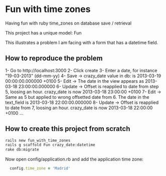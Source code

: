 Fun with time zones
===================

Having fun with ruby time_zones on database save / retrieval

This project has a unique model: Fun

This illustrates a problem I am facing with a form that has a datetime field.

## How to reproduce the problem
1- Go to http://localhost:3000
2- Click create
3- Enter a date, for instance "19-03-2013" (dd-mm-yy)
4- Save -> crazy_date value in db: is 2013-03-19 00:00:00.000000 +0100
5- Edit -> The date in the view appears as 2013-03-18 23:00:00.000000
6- Update -> Offset is reapplied to date from step 5, loosing an hour. crazy_date is now 2013-03-18 23:00:00 +0100
7- Edit -> Same as 5 but applied to wrong offsetted date from 6. The date in the text_field is 2013-03-18 22:00:00.000000
8- Update -> Offset is reapplied to date from 7, loosing an hour. crazy_date is now 2013-03-18 22:00:00 +0100
...

## How to create this project from scratch

```bash
rails new fun_with_time_zones
rails g scaffold Fun crazy_date:datetime
rake db:migrate
```

Now open config/application.rb and add the application time zone:

```ruby
  config.time_zone = 'Madrid'
```
